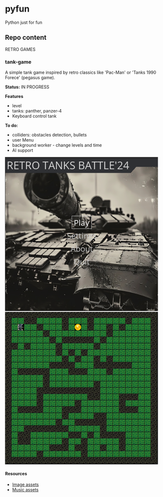 # pyfun
Python just for fun

## Repo content

RETRO GAMES

### tank-game
A simple tank game inspired by retro classics like 'Pac-Man' or 'Tanks 1990 Forece' (pegasus game).

**Status:** IN PROGRESS

**Features**
- level
- tanks: panther, panzer-4
- Keyboard control tank

**To do:**
- colliders: obstacles detection, bullets
- user Menu
- background worker - change levels and time
- AI support

![Menu](assets/menu.png)
![Gameplay](assets/tanks.png)

#### Resources
* [Image assets](tank-game/assets/img/README.md)
* [Music assets](tank-game/assets/music/README.md)
